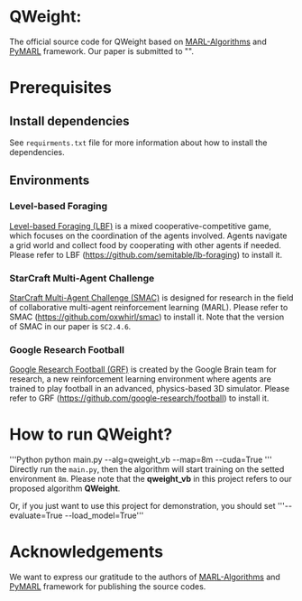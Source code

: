 # QWeight:
The official source code for QWeight based on [MARL-Algorithms](https://github.com/starry-sky6688/MARL-Algorithms) and [PyMARL](https://github.com/oxwhirl/pymarl) framework. Our paper is submitted to "".

# Prerequisites
## Install dependencies
See ``requirments.txt`` file for more information about how to install the dependencies.
## Environments 
### Level-based Foraging
[Level-based Foraging (LBF)](https://github.com/semitable/lb-foraging) is a mixed cooperative-competitive game, which focuses on the coordination of the agents involved. Agents navigate a grid world and collect food by cooperating with other agents if needed. Please refer to LBF (https://github.com/semitable/lb-foraging)  to install it.

### StarCraft Multi-Agent Challenge
[StarCraft Multi-Agent Challenge (SMAC)](https://github.com/oxwhirl/smac) is designed for research in the field of collaborative multi-agent reinforcement learning (MARL). Please refer to SMAC (https://github.com/oxwhirl/smac) to install it. Note that the version of SMAC in our paper is ``SC2.4.6``.

### Google Research Football
[Google Research Football (GRF)](https://github.com/google-research/football) is created by the Google Brain team for research, a new reinforcement learning environment where agents are trained to play football in an advanced, physics-based 3D simulator. Please refer to GRF (https://github.com/google-research/football) to install it.

# How to run QWeight?
'''Python
python main.py --alg=qweight_vb --map=8m --cuda=True
'''
Directly run the ``main.py``, then the algorithm will start training on the setted environment ``8m``. Please note that the **qweight_vb** in this project refers to our proposed algorithm **QWeight**.

Or, if you just want to use this project for demonstration, you should set '''--evaluate=True --load_model=True'''

# Acknowledgements
We want to express our gratitude to the authors of [MARL-Algorithms](https://github.com/starry-sky6688/MARL-Algorithms) and [PyMARL](https://github.com/oxwhirl/pymarl) framework for publishing the source codes. 
